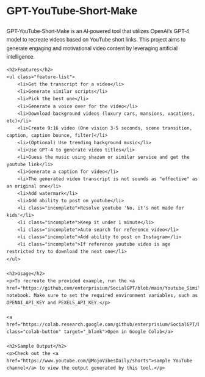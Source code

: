 <!DOCTYPE html>
<html lang="en">
<head>
    <meta charset="UTF-8">
    <meta name="viewport" content="width=device-width, initial-scale=1.0">
    <title>SocialGPT Features</title>
    <style>
        body {
            font-family: Arial, sans-serif;
            line-height: 1.6;
            margin: 20px;
        }
        .feature-list {
            list-style: none;
            padding: 0;
        }
        .feature-list li {
            margin-bottom: 10px;
        }
        .feature-list li::before {
            content: "✅";
            margin-right: 8px;
            color: green;
        }
        .feature-list li.incomplete::before {
            content: "❌";
            color: red;
        }
        .colab-button {
            background-color: #f9a825;
            color: white;
            padding: 10px 20px;
            text-decoration: none;
            border-radius: 5px;
            display: inline-block;
            margin-top: 20px;
        }
    </style>
</head>
<body>
    <h1>GPT-YouTube-Short-Make</h1>
    <p>GPT-YouTube-Short-Make is an AI-powered tool that utilizes OpenAI's GPT-4 model to recreate videos based on YouTube short links. This project aims to generate engaging and motivational video content by leveraging artificial intelligence.</p>
    
    <h2>Features</h2>
    <ul class="feature-list">
        <li>Get the transcript for a video</li>
        <li>Generate similar scripts</li>
        <li>Pick the best one</li>
        <li>Generate a voice over for the video</li>
        <li>Download background videos (luxury cars, mansions, vacations, etc)</li>
        <li>Create 9:16 video (One vision 3-5 seconds, scene transition, caption, caption bounce, filter)</li>
        <li>(Optional) Use trending background music</li>
        <li>Use GPT-4 to generate video titles</li>
        <li>Guess the music using shazam or similar service and get the youtube link</li>
        <li>Generate a caption for video</li>
        <li>The generated video transcript is not sounds as "effective" as an original one</li>
        <li>Add watermark</li>
        <li>Add ability to post on youtube</li>
        <li class="incomplete">Resolve youtube 'No, it's not made for kids'</li>
        <li class="incomplete">Keep it under 1 minute</li>
        <li class="incomplete">Auto search for reference video</li>
        <li class="incomplete">Add ability to post on Instagram</li>
        <li class="incomplete">If reference youtube video is age restricted try to download the next one</li>
    </ul>

    <h2>Usage</h2>
    <p>To recreate the provided example, run the <a href="https://github.com/enterprisium/SocialGPT/blob/main/Youtube_Similar_Shorts_Genration.ipynb">main.ipynb</a> notebook. Make sure to set the required environment variables, such as OPENAI_API_KEY and PEXELS_API_KEY.</p>
    
    <a href="https://colab.research.google.com/github/enterprisium/SocialGPT/blob/main/Youtube_Similar_Shorts_Genration.ipynb" class="colab-button" target="_blank">Open in Google Colab</a>

    <h2>Sample Output</h2>
    <p>Check out the <a href="https://www.youtube.com/@MojoVibesDaily/shorts">sample YouTube channel</a> to view the output generated by this tool.</p>
</body>
</html>
